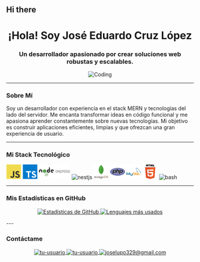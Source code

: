 ## Hi there 
<h1 align="center">¡Hola!  Soy José Eduardo Cruz López</h1>
<h3 align="center">Un desarrollador apasionado por crear soluciones web robustas y escalables.</h3>

<p align="center">
  <img src="https://media4.giphy.com/media/v1.Y2lkPTc5MGI3NjExYmV4NnJ4aGJ4ZmFqcXgwOHowcnhpNXB5ZmZ6bjdxNW4xZWxlc3p2bCZlcD12MV9pbnRlcm5hbF9naWZfYnlfaWQmY3Q9Zw/Q8Oj0y8taFeXublkqC/giphy.gif" alt="Coding" width="400"/>
</p>

---

###  Sobre Mí

<p>
  Soy un desarrollador con experiencia en el stack MERN y tecnologías del lado del servidor. Me encanta transformar ideas en código funcional y me apasiona aprender constantemente sobre nuevas tecnologías. Mi objetivo es construir aplicaciones eficientes, limpias y que ofrezcan una gran experiencia de usuario.
</p>

---

###  Mi Stack Tecnológico

<p align="left">
  <img src="https://raw.githubusercontent.com/devicons/devicon/master/icons/javascript/javascript-original.svg" alt="javascript" width="40" height="40"/>
  <img src="https://raw.githubusercontent.com/devicons/devicon/master/icons/typescript/typescript-original.svg" alt="typescript" width="40" height="40"/>
  <img src="https://raw.githubusercontent.com/devicons/devicon/master/icons/nodejs/nodejs-original-wordmark.svg" alt="nodejs" width="40" height="40"/>
  <img src="https://raw.githubusercontent.com/devicons/devicon/master/icons/express/express-original-wordmark.svg" alt="express" width="40" height="40"/>
  <img src="https://www.svgrepo.com/show/354107/nestjs.svg" alt="nestjs" width="40" height="40"/>
  <img src="https://raw.githubusercontent.com/devicons/devicon/master/icons/mongodb/mongodb-original-wordmark.svg" alt="mongodb" width="40" height="40"/>
  <img src="https://raw.githubusercontent.com/devicons/devicon/master/icons/php/php-original.svg" alt="php" width="40" height="40"/>
  <img src="https://raw.githubusercontent.com/devicons/devicon/master/icons/mysql/mysql-original-wordmark.svg" alt="sql" width="40" height="40"/>
  <img src="https://raw.githubusercontent.com/devicons/devicon/master/icons/html5/html5-original-wordmark.svg" alt="html5" width="40" height="40"/>
  <img src="https://www.vectorlogo.zone/logos/gnu_bash/gnu_bash-icon.svg" alt="bash" width="40" height="40"/>
</p>

---

###  Mis Estadísticas en GitHub

<p align="center">
  <a href="https://github.com/Josssszzzz">
    <img align="center" src="https://github-readme-stats.vercel.app/api?username=Josssszzzz&show_icons=true&locale=es&theme=dracula" alt="Estadísticas de GitHub" />
  </a>
  <a href="https://github.com/Josssszzzz">
    <img align="center" src="https://github-readme-stats.vercel.app/api/top-langs?username=Josssszzzz&layout=compact&locale=es&theme=dracula" alt="Lenguajes más usados" />
  </a>
</p>
---

###  Contáctame

<p align="center">
  <a href="https://linkedin.com/in/josé-eduardo-cruz-lópez-1b1403352" target="blank">
    <img align="center" src="https://raw.githubusercontent.com/rahuldkjain/github-profile-readme-generator/master/src/images/icons/Social/linked-in-alt.svg" alt="tu-usuario" height="30" width="45" />
  </a>
  <a href="https://x.com/Joseeduardocrz" target="blank">
    <img align="center" src="https://raw.githubusercontent.com/rahuldkjain/github-profile-readme-generator/master/src/images/icons/Social/twitter.svg" alt="tu-usuario" height="30" width="45" />
  </a>
   <a href="mailto:joselupo329@gmail.com">
    <img align="center" src="https://img.shields.io/badge/Gmail-D14836?style=for-the-badge&logo=gmail&logoColor=white"  alt="joselupo329@gmail.com" />
  </a>
</p>
